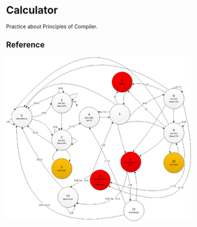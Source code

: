 # Calculator
Practice about Principles of Compiler.

## Reference
![](https://github.com/Jameeeees/Calculator/blob/master/images/theory.png)
